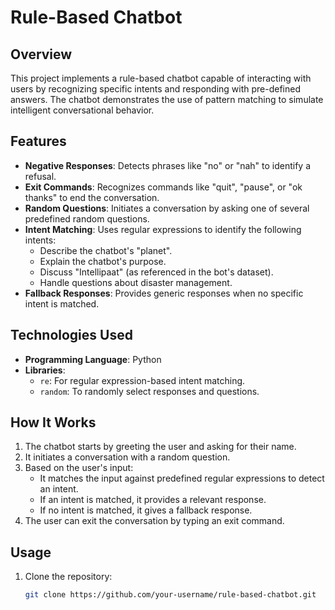 # Rule-Based Chatbot

## Overview
This project implements a rule-based chatbot capable of interacting with users by recognizing specific intents and responding with pre-defined answers. The chatbot demonstrates the use of pattern matching to simulate intelligent conversational behavior.

## Features
- **Negative Responses**: Detects phrases like "no" or "nah" to identify a refusal.
- **Exit Commands**: Recognizes commands like "quit", "pause", or "ok thanks" to end the conversation.
- **Random Questions**: Initiates a conversation by asking one of several predefined random questions.
- **Intent Matching**: Uses regular expressions to identify the following intents:
  - Describe the chatbot's "planet".
  - Explain the chatbot's purpose.
  - Discuss "Intellipaat" (as referenced in the bot's dataset).
  - Handle questions about disaster management.
- **Fallback Responses**: Provides generic responses when no specific intent is matched.

## Technologies Used
- **Programming Language**: Python
- **Libraries**: 
  - `re`: For regular expression-based intent matching.
  - `random`: To randomly select responses and questions.

## How It Works
1. The chatbot starts by greeting the user and asking for their name.
2. It initiates a conversation with a random question.
3. Based on the user's input:
   - It matches the input against predefined regular expressions to detect an intent.
   - If an intent is matched, it provides a relevant response.
   - If no intent is matched, it gives a fallback response.
4. The user can exit the conversation by typing an exit command.

## Usage
1. Clone the repository:
   ```bash
   git clone https://github.com/your-username/rule-based-chatbot.git

